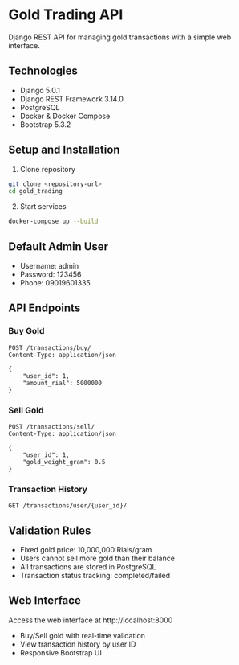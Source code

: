 
# Gold Trading API

Django REST API for managing gold transactions with a simple web interface.

## Technologies
- Django 5.0.1
- Django REST Framework 3.14.0
- PostgreSQL
- Docker & Docker Compose
- Bootstrap 5.3.2



## Setup and Installation

1. Clone repository
```bash
git clone <repository-url>
cd gold_trading
```

2. Start services
```bash
docker-compose up --build
```

## Default Admin User
- Username: admin
- Password: 123456
- Phone: 09019601335

## API Endpoints

### Buy Gold
```http
POST /transactions/buy/
Content-Type: application/json

{
    "user_id": 1,
    "amount_rial": 5000000
}
```

### Sell Gold
```http
POST /transactions/sell/
Content-Type: application/json

{
    "user_id": 1,
    "gold_weight_gram": 0.5
}
```

### Transaction History 
```http
GET /transactions/user/{user_id}/
```

## Validation Rules
- Fixed gold price: 10,000,000 Rials/gram
- Users cannot sell more gold than their balance
- All transactions are stored in PostgreSQL
- Transaction status tracking: completed/failed

## Web Interface
Access the web interface at http://localhost:8000
- Buy/Sell gold with real-time validation
- View transaction history by user ID
- Responsive Bootstrap UI
```
